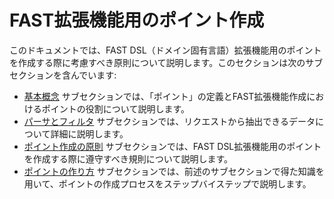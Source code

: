 [link-basics]:              basics.md
[link-parsers]:             parsers.md
[link-principles]:          principles.md
[link-construction]:        construction.md

# FAST拡張機能用のポイント作成

このドキュメントでは、FAST DSL（ドメイン固有言語）拡張機能用のポイントを作成する際に考慮すべき原則について説明します。このセクションは次のサブセクションを含んでいます:
* [基本概念][link-basics] サブセクションでは、「ポイント」の定義とFAST拡張機能作成におけるポイントの役割について説明します。
* [パーサとフィルタ][link-parsers] サブセクションでは、リクエストから抽出できるデータについて詳細に説明します。
* [ポイント作成の原則][link-principles] サブセクションでは、FAST DSL拡張機能用のポイントを作成する際に遵守すべき規則について説明します。
* [ポイントの作り方][link-construction] サブセクションでは、前述のサブセクションで得た知識を用いて、ポイントの作成プロセスをステップバイステップで説明します。